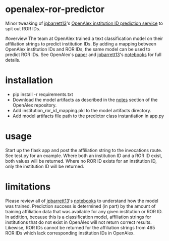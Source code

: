 # openalex-ror-predictor
Minor tweaking of [jpbarrett13](https://github.com/jpbarrett13)'s [OpenAlex institution ID prediction service](https://github.com/ourresearch/openalex-institution-parsing/tree/main/V1/003_Deploy/model_to_api) to spit out ROR IDs.

#overview
The team at OpenAlex trained a text classification model on their affiliation strings to predict institution IDs. By adding a mapping between OpenAlex institution IDs and ROR IDs, the same model can be used to predict ROR IDs. See OpenAlex's [paper](https://docs.google.com/document/d/1ppbKRVtyneWc7Hjpo8TOm57YLGx1C2Oo/) and [jpbarrett13](https://github.com/jpbarrett13)'s [notebooks](https://github.com/ourresearch/openalex-institution-parsing/tree/main/V1) for full details.

# installation
* pip install -r requirements.txt
* Download the model artifacts as described in the [notes](https://github.com/ourresearch/openalex-institution-parsing/tree/main/V1) section of the OpenAlex repository.
* Add institution_ror_id_mapping.pkl to the model artifacts directory.
* Add model artifacts file path to the predictor class instantiation in app.py

# usage
Start up the flask app and post the affiliation string to the invocations route. See test.py for an example. Where both an institution ID and a ROR ID exist, both values will be returned. Where no ROR ID exists for an institution ID, only the institution ID will be returned.

# limitations
Please review all of [jpbarrett13](https://github.com/jpbarrett13)'s [notebooks](https://github.com/ourresearch/openalex-institution-parsing/tree/main/V1) to understand how the model was trained. Prediction success is determined (in part) by the amount of training affiliation data that was available for any given institution or ROR ID. In addition, because this is a classification model, affiliation strings for institutions that do not exist in OpenAlex will not return correct results. Likewise, ROR IDs cannot be returned for the affiliation strings from 465 ROR IDs which lack corresponding institution IDs in OpenAlex. 

